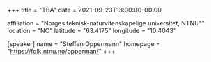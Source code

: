 +++
title = "TBA"
date = 2021-09-23T13:00:00-00:00

affiliation = "Norges teknisk-naturvitenskapelige universitet, NTNU""
location = "NO"
latitude = "63.4175"
longitude = "10.4043"

[speaker]
  name = "Steffen Oppermann"
  homepage = "https://folk.ntnu.no/opperman/"
+++
